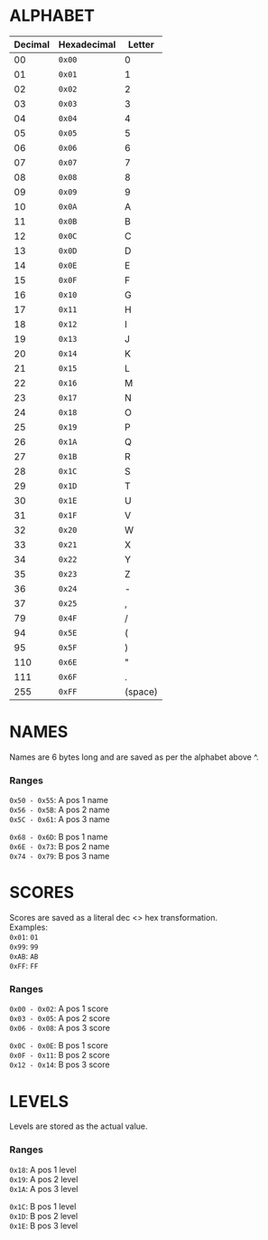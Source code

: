 # ALPHABET
| Decimal | Hexadecimal | Letter |
|---------|-------------|--------|
|   00    |   `0x00`    |   0    |
|   01    |   `0x01`    |   1    |
|   02    |   `0x02`    |   2    |
|   03    |   `0x03`    |   3    |
|   04    |   `0x04`    |   4    |
|   05    |   `0x05`    |   5    |
|   06    |   `0x06`    |   6    |
|   07    |   `0x07`    |   7    |
|   08    |   `0x08`    |   8    |
|   09    |   `0x09`    |   9    |
|   10    |   `0x0A`    |   A    |
|   11    |   `0x0B`    |   B    |
|   12    |   `0x0C`    |   C    |
|   13    |   `0x0D`    |   D    |
|   14    |   `0x0E`    |   E    |
|   15    |   `0x0F`    |   F    |
|   16    |   `0x10`    |   G    |
|   17    |   `0x11`    |   H    |
|   18    |   `0x12`    |   I    |
|   19    |   `0x13`    |   J    |
|   20    |   `0x14`    |   K    |
|   21    |   `0x15`    |   L    |
|   22    |   `0x16`    |   M    |
|   23    |   `0x17`    |   N    |
|   24    |   `0x18`    |   O    |
|   25    |   `0x19`    |   P    |
|   26    |   `0x1A`    |   Q    |
|   27    |   `0x1B`    |   R    |
|   28    |   `0x1C`    |   S    |
|   29    |   `0x1D`    |   T    |
|   30    |   `0x1E`    |   U    |
|   31    |   `0x1F`    |   V    |
|   32    |   `0x20`    |   W    |
|   33    |   `0x21`    |   X    |
|   34    |   `0x22`    |   Y    |
|   35    |   `0x23`    |   Z    |
|   36    |   `0x24`    |   -    |
|   37    |   `0x25`    |   ,    |
|   79    |   `0x4F`    |   /    |
|   94    |   `0x5E`    |   (    |
|   95    |   `0x5F`    |   )    |
|   110   |   `0x6E`    |   "    |
|   111   |   `0x6F`    |   .    |
|   255   |   `0xFF`    |(space) |

# NAMES
Names are 6 bytes long and are saved as per the alphabet above ^.  

### Ranges
`0x50 - 0x55`: A pos 1 name  
`0x56 - 0x5B`: A pos 2 name  
`0x5C - 0x61`: A pos 3 name  

`0x68 - 0x6D`: B pos 1 name  
`0x6E - 0x73`: B pos 2 name  
`0x74 - 0x79`: B pos 3 name  



# SCORES
Scores are saved as a literal dec <> hex transformation.  
Examples:  
`0x01`: `01`  
`0x99`: `99`  
`0xAB`: `AB`  
`0xFF`: `FF`  

### Ranges
`0x00 - 0x02`: A pos 1 score  
`0x03 - 0x05`: A pos 2 score  
`0x06 - 0x08`: A pos 3 score  

`0x0C - 0x0E`: B pos 1 score  
`0x0F - 0x11`: B pos 2 score  
`0x12 - 0x14`: B pos 3 score  



# LEVELS
Levels are stored as the actual value.

### Ranges
`0x18`: A pos 1 level  
`0x19`: A pos 2 level  
`0x1A`: A pos 3 level  

`0x1C`: B pos 1 level  
`0x1D`: B pos 2 level  
`0x1E`: B pos 3 level  
